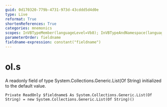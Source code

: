 ```yaml
---
guid: 0d170320-779b-4731-973d-43cddd5d4d0e
type: Live
reformat: True
shortenReferences: True
categories: mnemonics
scopes: InVBTypeMember(languageLevel=Vb8); InVBTypeAndNamespace(languageLevel=Vb8)
parameterOrder: fieldname
fieldname-expression: constant("fieldname")
---
```


# ol.s

A readonly field of type System.Collections.Generic.List(Of String) initialized to the default value.

```
Private ReadOnly $fieldname$ As System.Collections.Generic.List(Of String) = new System.Collections.Generic.List(Of String)()
```
